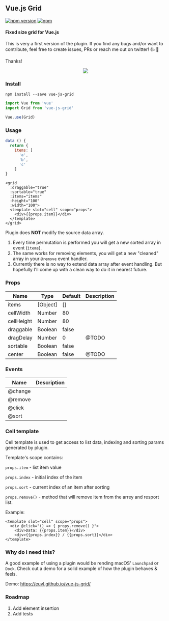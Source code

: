 ## Vue.js Grid

[![npm version](https://badge.fury.io/js/vue-js-grid.svg)](https://badge.fury.io/js/vue-js-grid)
[![npm](https://img.shields.io/npm/dm/vue-js-grid.svg)](https://www.npmjs.com/package/vue-js-grid)

#### Fixed size grid for Vue.js

This is very a first version of the plugin. If you find any bugs and/or want to contribute, feel free to create issues, PRs or reach me out on twitter! 👍 🚀

Thanks!

<p align="center">
  <img src="https://user-images.githubusercontent.com/1577802/30805846-45ccd718-a1eb-11e7-9963-7aee8e76c9b0.gif">
</p>

### Install
```
npm install --save vue-js-grid
```

```js
import Vue from 'vue'
import Grid from 'vue-js-grid'

Vue.use(Grid)
```

### Usage

```js
data () {
  return {
    items: [
      'a',
      'b',
      'c'
    ]
}
```

```vue
<grid
  :draggable="true"
  :sortable="true"
  :items="items"
  :height="100"
  :width="100">
  <template slot="cell" scope="props">
    <div>{{props.item}}</div>
  </template>
</grid>
```

Plugin does **NOT** modify the source data array.

1. Every time permutation is performed you will get a new sorted array in event (`items`).
2. The same works for removing elements, you will get a new "cleaned" array in your `@remove` event handler.
3. Currently there is no way to extend data array after event handling. But hopefully I'll come up with a clean way to do it in nearest future.

### Props

| Name       | Type     | Default   | Description       |
| ---        | ---      | ---       | ---               |
| items      | [Object] | []        | |
| cellWidth  | Number   | 80        | |
| cellHeight | Number   | 80        | |
| draggable  | Boolean  | false     | |
| dragDelay  | Number   | 0         | @TODO |
| sortable   | Boolean  | false     | |
| center     | Boolean  | false     | @TODO |

### Events

| Name    | Description |
| ---     | ---         |
| @change | |
| @remove | |
| @click  | |
| @sort   | |

### Cell template

Cell template is used to get access to list data, indexing and sorting params generated by plugin.

Template's scope contains:

`props.item` - list item value 

`props.index` - initial index of the item

`props.sort` - current index of an item after sorting

`props.remove()` - method that will remove item from the arrey and resport list.

Example:

```vue
<template slot="cell" scope="props">
  <div @click="() => { props.remove() }">
    <div>Data: {{props.item}}</div>
    <div>{{props.index}} / {{props.sort}}</div>
</template>
```

### Why do i need this?

A good example of using a plugin would be rending macOS' `Launchpad` or `Dock`. Check out a demo for a solid example of how the plugin behaves & feels.

Demo: https://euvl.github.io/vue-js-grid/

### Roadmap

1. Add element insertion
2. Add tests
